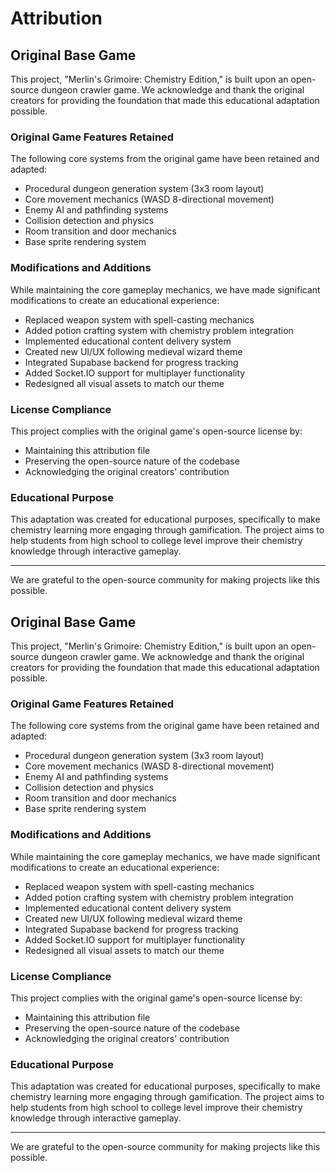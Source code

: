 # Attribution

## Original Base Game

This project, "Merlin's Grimoire: Chemistry Edition," is built upon an open-source dungeon crawler game. We acknowledge and thank the original creators for providing the foundation that made this educational adaptation possible.

### Original Game Features Retained

The following core systems from the original game have been retained and adapted:
- Procedural dungeon generation system (3x3 room layout)
- Core movement mechanics (WASD 8-directional movement)
- Enemy AI and pathfinding systems
- Collision detection and physics
- Room transition and door mechanics
- Base sprite rendering system

### Modifications and Additions

While maintaining the core gameplay mechanics, we have made significant modifications to create an educational experience:
- Replaced weapon system with spell-casting mechanics
- Added potion crafting system with chemistry problem integration
- Implemented educational content delivery system
- Created new UI/UX following medieval wizard theme
- Integrated Supabase backend for progress tracking
- Added Socket.IO support for multiplayer functionality
- Redesigned all visual assets to match our theme

### License Compliance

This project complies with the original game's open-source license by:
- Maintaining this attribution file
- Preserving the open-source nature of the codebase
- Acknowledging the original creators' contribution

### Educational Purpose

This adaptation was created for educational purposes, specifically to make chemistry learning more engaging through gamification. The project aims to help students from high school to college level improve their chemistry knowledge through interactive gameplay.

---

We are grateful to the open-source community for making projects like this possible. 

## Original Base Game

This project, "Merlin's Grimoire: Chemistry Edition," is built upon an open-source dungeon crawler game. We acknowledge and thank the original creators for providing the foundation that made this educational adaptation possible.

### Original Game Features Retained

The following core systems from the original game have been retained and adapted:
- Procedural dungeon generation system (3x3 room layout)
- Core movement mechanics (WASD 8-directional movement)
- Enemy AI and pathfinding systems
- Collision detection and physics
- Room transition and door mechanics
- Base sprite rendering system

### Modifications and Additions

While maintaining the core gameplay mechanics, we have made significant modifications to create an educational experience:
- Replaced weapon system with spell-casting mechanics
- Added potion crafting system with chemistry problem integration
- Implemented educational content delivery system
- Created new UI/UX following medieval wizard theme
- Integrated Supabase backend for progress tracking
- Added Socket.IO support for multiplayer functionality
- Redesigned all visual assets to match our theme

### License Compliance

This project complies with the original game's open-source license by:
- Maintaining this attribution file
- Preserving the open-source nature of the codebase
- Acknowledging the original creators' contribution

### Educational Purpose

This adaptation was created for educational purposes, specifically to make chemistry learning more engaging through gamification. The project aims to help students from high school to college level improve their chemistry knowledge through interactive gameplay.

---

We are grateful to the open-source community for making projects like this possible. 